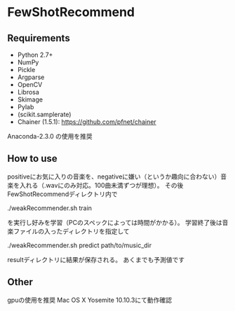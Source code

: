 # FewShotRecommend
    
## Requirements
- Python 2.7+
- NumPy
- Pickle
- Argparse
- OpenCV
- Librosa
- Skimage
- Pylab
- (scikit.samplerate)
- Chainer (1.5.1): https://github.com/pfnet/chainer

 Anaconda-2.3.0 の使用を推奨
 
## How to use
positiveにお気に入りの音楽を、negativeに嫌い（というか趣向に合わない）音楽を入れる（.wavにのみ対応。100曲未満ずつが理想）。
その後FewShotRecommendディレクトリ内で

./weakRecommender.sh train

を実行し好みを学習（PCのスペックによっては時間がかかる）。
学習終了後は音楽ファイルの入ったディレクトリを指定して

./weakRecommender.sh predict path/to/music_dir

resultディレクトリに結果が保存される。
あくまでも予測値です
## Other
gpuの使用を推奨
Mac OS X Yosemite 10.10.3にて動作確認
